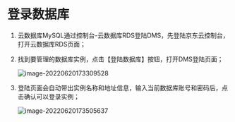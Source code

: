 # 登录数据库 

1. 云数据库MySQL通过控制台-云数据库RDS登陆DMS，先登陆京东云控制台，打开云数据库RDS页面；

2. 找到要管理的数据库实例，点击【登陆数据库】按钮，打开DMS登陆页面；

   ![image-20220620173309528](../../image/DMS/image-20220620173309528.png)

3. 登陆页面会自动带出实例名称和地址信息，输入当前数据库账号和密码后，点击确认可以登录实例；

   ![image-20220620173505637](../../image/DMS/image-20220620173505637.png)

   



